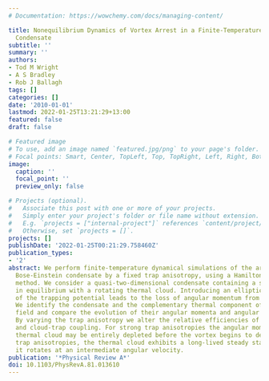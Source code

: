 ```yaml
---
# Documentation: https://wowchemy.com/docs/managing-content/

title: Nonequilibrium Dynamics of Vortex Arrest in a Finite-Temperature Bose-Einstein
  Condensate
subtitle: ''
summary: ''
authors:
- Tod M Wright
- A S Bradley
- Rob J Ballagh
tags: []
categories: []
date: '2010-01-01'
lastmod: 2022-01-25T13:21:29+13:00
featured: false
draft: false

# Featured image
# To use, add an image named `featured.jpg/png` to your page's folder.
# Focal points: Smart, Center, TopLeft, Top, TopRight, Left, Right, BottomLeft, Bottom, BottomRight.
image:
  caption: ''
  focal_point: ''
  preview_only: false

# Projects (optional).
#   Associate this post with one or more of your projects.
#   Simply enter your project's folder or file name without extension.
#   E.g. `projects = ["internal-project"]` references `content/project/deep-learning/index.md`.
#   Otherwise, set `projects = []`.
projects: []
publishDate: '2022-01-25T00:21:29.758460Z'
publication_types:
- '2'
abstract: We perform finite-temperature dynamical simulations of the arrest of a rotating
  Bose-Einstein condensate by a fixed trap anisotropy, using a Hamiltonian classical-field
  method. We consider a quasi-two-dimensional condensate containing a single vortex
  in equilibrium with a rotating thermal cloud. Introducing an elliptical deformation
  of the trapping potential leads to the loss of angular momentum from the system.
  We identify the condensate and the complementary thermal component of the nonequilibrium
  field and compare the evolution of their angular momenta and angular velocities.
  By varying the trap anisotropy we alter the relative efficiencies of the vortex-cloud
  and cloud-trap coupling. For strong trap anisotropies the angular momentum of the
  thermal cloud may be entirely depleted before the vortex begins to decay. For weak
  trap anisotropies, the thermal cloud exhibits a long-lived steady state in which
  it rotates at an intermediate angular velocity.
publication: '*Physical Review A*'
doi: 10.1103/PhysRevA.81.013610
---
```

